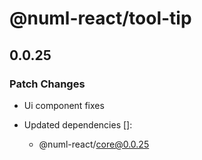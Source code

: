 # @numl-react/tool-tip

## 0.0.25

### Patch Changes

- Ui component fixes

- Updated dependencies []:
  - @numl-react/core@0.0.25
